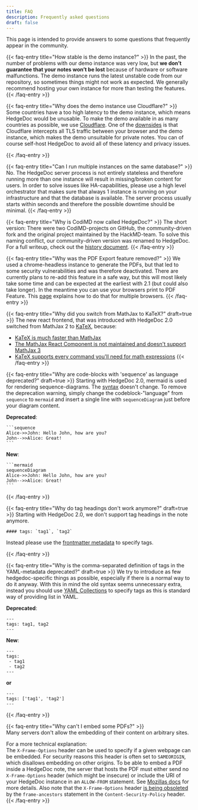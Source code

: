 ```yaml
---
title: FAQ
description: Frequently asked questions
draft: false
---
```


This page is intended to provide answers to some questions that frequently appear in the community.

{{< faq-entry title="How stable is the demo instance?" >}}
In the past, the number of problems with our demo instance was very low, but **we don’t guarantee that your notes won’t be lost** because of hardware or software malfunctions.
The demo instance runs the latest unstable code from our repository, so sometimes things might not work as expected.
We generally recommend hosting your own instance for more than testing the features.
{{< /faq-entry >}}

{{< faq-entry title="Why does the demo instance use Cloudflare?" >}}
Some countries have a too high latency to the demo instance, which means HedgeDoc would be unusable.
To make the demo available in as many countries as possible, we use [Cloudflare][cloudflare]. One of the [downsides][cloudflare-problems] is that Cloudflare intercepts all TLS traffic between your browser and the demo instance, which makes the demo unsuitable for private notes. You can of course self-host HedgeDoc to avoid all of these latency and privacy issues.

[cloudflare-problems]: https://en.wikipedia.org/wiki/Cloudflare#Controversy
[cloudflare]: https://www.cloudflare.com/
{{< /faq-entry >}}

{{< faq-entry title="Can I run multiple instances on the same database?" >}}
No. The HedgeDoc server process is not entirely stateless and therefore running more than one instance will result in missing/broken content for users. In order to solve issues like HA-capabilities, please use a high level orchestrator that makes sure that always 1 instance is running on your infrastructure and that the database is available. The server process usually starts within seconds and therefore the possible downtime should be minimal.
{{< /faq-entry >}}

{{< faq-entry title="Why is CodiMD now called HedgeDoc?" >}}
The short version: There were two CodiMD-projects on GitHub, the community-driven fork and the original project maintained by the HackMD-team. To solve this naming conflict, our community-driven version was renamed to HedgeDoc.
For a full writeup, check out the [history document](/history/).
{{< /faq-entry >}}

{{< faq-entry title="Why was the PDF Export feature removed?" >}}
We used a chrome-headless instance to generate the PDFs, but that led to some security vulnerabilities and was therefore deactivated. There are currently plans to re-add this feature in a safe way, but this will most likely take some time and can be expected at the earliest with 2.1 (but could also take longer).
In the meantime you can use your browsers print to PDF Feature. This [page](https://www.digitaltrends.com/computing/how-to-save-a-webpage-as-a-pdf/) explains how to do that for multiple browsers.
{{< /faq-entry >}}

{{< faq-entry title="Why did you switch from MathJax to KaTeX?" draft=true >}}
The new react frontend, that was introduced with HedgeDoc 2.0 switched from MathJax 2 to [KaTeX](https://katex.org/), because:
 - [KaTeX is much faster than MathJax](https://www.intmath.com/cg5/katex-mathjax-comparison.php?processor=MathJax )
 - [The MathJax React Component is not maintained and doesn't support MathJax 3](https://github.com/wko27/react-mathjax)
 - [KaTeX supports every command you'll need for math expressions](https://katex.org/docs/supported.html)
{{< /faq-entry >}}

{{< faq-entry title="Why are code-blocks with 'sequence' as language deprecated?" draft=true >}}
Starting with HedgeDoc 2.0, mermaid is used for rendering sequence-diagrams. The  [syntax](https://mermaid-js.github.io/mermaid/#/sequenceDiagram) doesn't change. To remove the deprecation warning, simply change the codeblock-"language" from `sequence` to `mermaid` and insert a single line with `sequenceDiagram` just before your diagram content.

**Deprecated**:

    ```sequence
    Alice->>John: Hello John, how are you?
    John-->>Alice: Great!
    ```
    
**New**:

    ```mermaid
    sequenceDiagram
    Alice->>John: Hello John, how are you?
    John-->>Alice: Great!
    ```
{{< /faq-entry >}}

{{< faq-entry title="Why do tag headings don't work anymore?" draft=true >}}
Starting with HedgeDoc 2.0, we don't support tag headings in the note anymore. 

```
#### tags: `tag1`, `tag2`
```

Instead please use the [frontmatter metadata](https://demo.hedgedoc.org/yaml-metadata#tags) to specify tags.

{{< /faq-entry >}}

{{< faq-entry title="Why is the comma-separated definition of tags in the YAML-metadata deprecated?" draft=true >}}
We try to introduce as few hedgedoc-specific things as possible, especially if there is a normal way to do it anyway. With this in mind the old syntax seems unnecessary extra, instead you should use [YAML Collections](https://yaml.org/spec/1.2/spec.html#id2759963) to specify tags as this is standard way of providing list in YAML.

**Deprecated**:

    ---
    tags: tag1, tag2
    ---
    
**New**:

    ---
    tags:
     - tag1
     - tag2
    ---

**or**

    ---
    tags: ['tag1', 'tag2']
    ---
{{< /faq-entry >}}

{{< faq-entry title="Why can't I embed some PDFs?" >}}  
Many servers don't allow the embedding of their content on arbitrary sites.

For a more technical explanation:  
The `X-Frame-Options` header can be used to specify if a given webpage can be embedded.
For security reasons this header is often set to `SAMEORIGIN`, which disallows embedding on other origins.
To be able to embed a PDF inside a HedgeDoc note, the server that hosts the PDF must either send no `X-Frame-Options`
header (which might be insecure) or include the URI of your HedgeDoc instance in an `ALLOW-FROM` statement.
See [Mozillas docs](https://developer.mozilla.org/en-US/docs/Web/HTTP/Headers/X-Frame-Options) for more details.
Also note that the `X-Frame-Options` header [is being obsoleted](https://developer.mozilla.org/en-US/docs/Web/HTTP/Headers/Content-Security-Policy/frame-ancestors)
by the `frame-ancestors` statement in the `Content-Security-Policy` header.
{{< /faq-entry >}}
